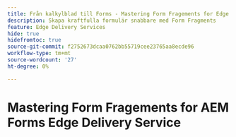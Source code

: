 ```yaml
---
title: Från kalkylblad till Forms - Mastering Form Fragements for Edge Delivery Forms
description: Skapa kraftfulla formulär snabbare med Form Fragments
feature: Edge Delivery Services
hide: true
hidefromtoc: true
source-git-commit: f2752673dcaa0762bb55719cee23765aa8ecde96
workflow-type: tm+mt
source-wordcount: '27'
ht-degree: 0%

---
```



# Mastering Form Fragements for AEM Forms Edge Delivery Service
